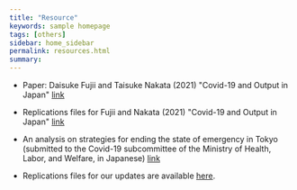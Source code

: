 ```yaml
---
title: "Resource"
keywords: sample homepage
tags: [others]
sidebar: home_sidebar
permalink: resources.html
summary:
---
```


- Paper: Daisuke Fujii and Taisuke Nakata (2021) "Covid-19 and Output in Japan" [link](./files/FujiiNakata_Covid19.pdf)

- Replications files for Fujii and Nakata (2021) "Covid-19 and Output in Japan" [link](https://github.com/Covid19OutputJapan/Covid19OutputJapan.github.io/tree/main/_archives/Covid19_Output.zip)

- An analysis on strategies for ending the state of emergency in Tokyo (submitted to the Covid-19 subcommittee of the Ministry of Health, Labor, and Welfare, in Japanese) [link](./files/Slides_緊急事態宣言解除基準_0115.pdf)

- Replications files for our updates are available [here](https://github.com/Covid19OutputJapan/Covid19OutputJapan.github.io/tree/main/_archives/).
